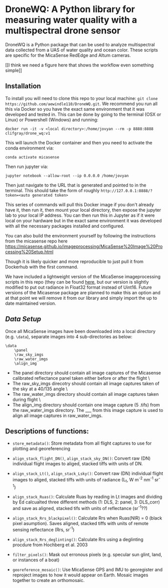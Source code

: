 # DroneWQ: A Python library for measuring water quality with a multispectral drone sensor


DroneWQ is a Python package that can be used to analyze multispectral data collected from a UAS of water quality and ocean color. These scripts are specific for the MicaSense RedEdge and Altum cameras. 

[[I think we need a figure here that shows the workflow even something simple]]

## Installation
To install you will need to clone this repo to your local machine: `git clone https://github.com/aewindle110/DroneWQ.git`. We recommend you run all this via Docker so you have the exact same environment that it was developed and tested in. This can be done by going to the terminal (OSX or Linux) or Powershell (Windows) and running:

`docker run -it -v <local directory>:/home/jovyan --rm -p 8888:8888 clifgray/drone_wq:v1`

This will launch the Docker container and then you need to activate the conda environment via:

`conda activate micasense`

Then run jupyter via:

`jupyter notebook --allow-root --ip 0.0.0.0 /home/jovyan`

Then just navigate to the URL that is generated and pointed to in the terminal. This should take the form of roughly `http://127.0.0.1:8888/?token=<auto generated token>`

This series of commands will pull this Docker image if you don't already have it, then run it, then mount your local directory, then expose the jupyter lab to your local IP address. You can then run this in Jupyter as if it were local on your hardware but in the exact same environment it was developed with all the necessary packages installed and configured. 

You can also build the environment yourself by following the instructions from the micasense repo here https://micasense.github.io/imageprocessing/MicaSense%20Image%20Processing%20Setup.html

Though it is likely quicker and more reproducible to just pull it from Dockerhub with the first command.

We have included a lightweight version of the MicaSense imageprocessing scripts in this repo (they can be found [here](https://github.com/micasense/imageprocessing), but our version is slightly modified to put out radiance in Float32 format instead of Uint16. Future versions of the Micasense package are planned to make this an option and at that point we will remove it from our library and simply import the up to date maintained version.

## ***Data Setup*** 
Once all MicaSense images have been downloaded into a local directory (e.g. `\data`), separate images into 4 sub-directories as below:
```
\data
    \panel
    \raw_sky_imgs
    \raw_water_imgs
    \align_img
```
* The panel directory should contain all image captures of the Micasense calibrated reflectance panel taken either before or after the flight \
* The raw_sky_imgs direcotry should contain all image captures taken of the sky at a 40/135 angle \
* The raw_water_imgs directory should contain all image captures taken during flight \
* The align_img directory should contain one image capture (5 .tifs) from the raw_water_imgs directory. The ___ from this image capture is used to align all image captures in raw_water_imgs. 

## **Descriptions of functions:**
* `store_metadata()`: Store metadata from all flight captures to use for plotting and georeferencing

* `align_stack_flight_DN()`, `align_stack_sky_DN()`: Convert raw (DN) individual flight images to aliged, stacked tiffs with units of DN. 

* `align_stack_Lt()`, `align_stack_Lsky()`: Convert raw (DN) individual flight images to aliged, stacked tiffs with units of radiance (L<sub>t</sub>, W m<sup>-2</sup> nm<sup>-1</sup> sr<sup>-1</sup>)

* `align_stack_Ruas()`: Calculate Ruas by reading in Lt images and dividing by Ed calcualted three different methods (1: DLS, 2: panel, 3: DLS_corr) and save as aligned, stacked tifs with units of reflectance (sr<sup>-1</sup>??)

*  `align_stack_Rrs_blackpixel()`: Calculate Rrs when Ruas(NIR) = 0 (black pixel asumption). Saves aligned, stacked tiffs with units of remote sensing reflectance (Rrs, sr<sup>-1</sup>)

*  `align_stack_Rrs_deglinting()`: Calculate Rrs using a deglinting procdure from Hochberg et al. 2003 

*  `filter_pixels()`: Mask out erronous pixels (e.g. specular sun glint, land, or instances of a boat)

*  `georeference_mosaic()`: Use MicaSense GPS and IMU to georegister and reproject images to how it would appear on Earth. Mosaic images together to create an orthomosaic. 
